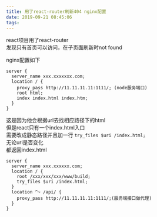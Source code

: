 ```yaml
---
title: 用了react-router刷新404 nginx配置
date: 2019-09-21 08:45:06
tags:
---
```

react项目用了react-router  
发现只有首页可以访问，在子页面刷新时not found  
<!--more-->
nginx配置如下
```
server {  
  server_name xxx.xxxxxxx.com;  
  location / {  
    proxy_pass http://11.11.11.11:1111/; (node服务端口)  
    root html;  
    index index.html index.htm;  
  }
}
```
这是因为他会根据url去找相应路径下的html  
但是react只有一个index.html入口  
需要改成静态路径并且加一行 `try_files $uri /index.html; `  
无论uri是否变化  
都返回index.html  
```
server {  
  server_name xxx.xxxxxx.com;  
  location / {  
    root /xxx/xxx/xxx/www/build;  
    try_files $uri /index.html;  
  }  
  location ^~ /api/ {  
    proxy_pass http://11.11.11.11:1111/;(服务端接口做代理)  
  }  
}   
```
